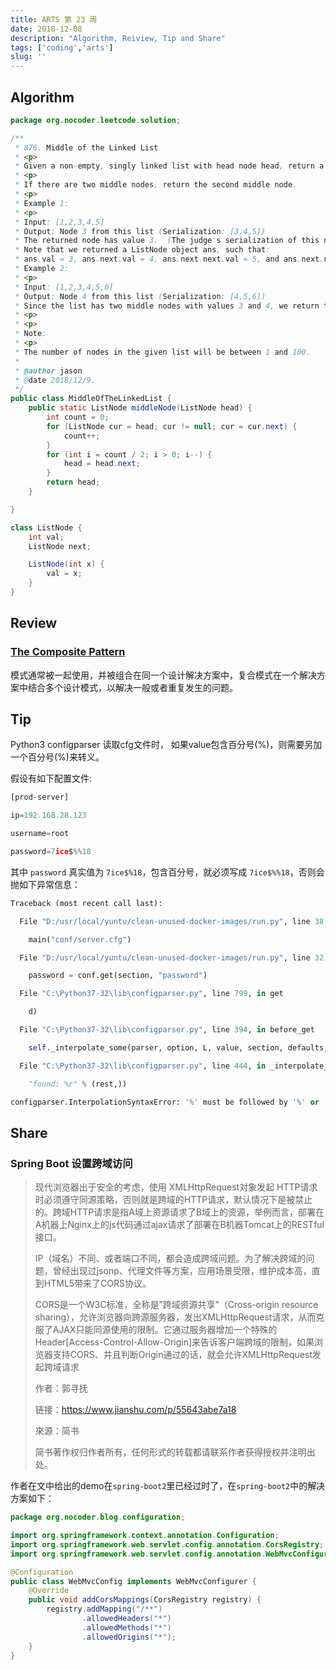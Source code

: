 ```yaml
---
title: ARTS 第 23 周
date: 2018-12-08
description: "Algorithm, Reiview, Tip and Share"
tags: ['coding','arts']
slug: ''
---
```


## Algorithm

```java
package org.nocoder.leetcode.solution;

/**
 * 876. Middle of the Linked List
 * <p>
 * Given a non-empty, singly linked list with head node head, return a middle node of linked list.
 * <p>
 * If there are two middle nodes, return the second middle node.
 * <p>
 * Example 1:
 * <p>
 * Input: [1,2,3,4,5]
 * Output: Node 3 from this list (Serialization: [3,4,5])
 * The returned node has value 3.  (The judge's serialization of this node is [3,4,5]).
 * Note that we returned a ListNode object ans, such that:
 * ans.val = 3, ans.next.val = 4, ans.next.next.val = 5, and ans.next.next.next = NULL.
 * Example 2:
 * <p>
 * Input: [1,2,3,4,5,6]
 * Output: Node 4 from this list (Serialization: [4,5,6])
 * Since the list has two middle nodes with values 3 and 4, we return the second one.
 * <p>
 * <p>
 * Note:
 * <p>
 * The number of nodes in the given list will be between 1 and 100.
 *
 * @author jason
 * @date 2018/12/9.
 */
public class MiddleOfTheLinkedList {
    public static ListNode middleNode(ListNode head) {
        int count = 0;
        for (ListNode cur = head; cur != null; cur = cur.next) {
            count++;
        }
        for (int i = count / 2; i > 0; i--) {
            head = head.next;
        }
        return head;
    }

}

class ListNode {
    int val;
    ListNode next;

    ListNode(int x) {
        val = x;
    }
}

```

## Review

### [ The Composite Pattern](https://medium.com/@priya104/the-composite-pattern-2edec432dd58)

模式通常被一起使用，并被组合在同一个设计解决方案中，复合模式在一个解决方案中结合多个设计模式，以解决一般或者重复发生的问题。



## Tip

Python3 configparser 读取cfg文件时， 如果value包含百分号(%)，则需要另加一个百分号(%)来转义。

假设有如下配置文件:

```python
[prod-server]

ip=192.168.28.123

username=root

password=7ice$%%18
```

其中 `password` 真实值为 `7ice$%18`，包含百分号，就必须写成 `7ice$%%18`，否则会抛如下异常信息：

```python
Traceback (most recent call last):

  File "D:/usr/local/yuntu/clean-unused-docker-images/run.py", line 38, in <module>

    main("conf/server.cfg")

  File "D:/usr/local/yuntu/clean-unused-docker-images/run.py", line 32, in main

    password = conf.get(section, "password")

  File "C:\Python37-32\lib\configparser.py", line 799, in get

    d)

  File "C:\Python37-32\lib\configparser.py", line 394, in before_get

    self._interpolate_some(parser, option, L, value, section, defaults, 1)

  File "C:\Python37-32\lib\configparser.py", line 444, in _interpolate_some

    "found: %r" % (rest,))

configparser.InterpolationSyntaxError: '%' must be followed by '%' or '(', found: '%hua'
```

## Share

### Spring Boot 设置跨域访问

> 现代浏览器出于安全的考虑，使用 XMLHttpRequest对象发起 HTTP请求时必须遵守同源策略，否则就是跨域的HTTP请求，默认情况下是被禁止的。跨域HTTP请求是指A域上资源请求了B域上的资源，举例而言，部署在A机器上Nginx上的js代码通过ajax请求了部署在B机器Tomcat上的RESTful接口。
>
> IP（域名）不同、或者端口不同，都会造成跨域问题。为了解决跨域的问题，曾经出现过jsonp、代理文件等方案，应用场景受限，维护成本高，直到HTML5带来了CORS协议。
>
> CORS是一个W3C标准，全称是”跨域资源共享”（Cross-origin resource sharing），允许浏览器向跨源服务器，发出XMLHttpRequest请求，从而克服了AJAX只能同源使用的限制。它通过服务器增加一个特殊的Header[Access-Control-Allow-Origin]来告诉客户端跨域的限制，如果浏览器支持CORS、并且判断Origin通过的话，就会允许XMLHttpRequest发起跨域请求
>
> 作者：郭寻抚
>
> 链接：https://www.jianshu.com/p/55643abe7a18
>
> 來源：简书
>
> 简书著作权归作者所有，任何形式的转载都请联系作者获得授权并注明出处。

作者在文中给出的demo在`spring-boot2`里已经过时了，在`spring-boot2`中的解决方案如下：

```java
package org.nocoder.blog.configuration;

import org.springframework.context.annotation.Configuration;
import org.springframework.web.servlet.config.annotation.CorsRegistry;
import org.springframework.web.servlet.config.annotation.WebMvcConfigurer;

@Configuration
public class WebMvcConfig implements WebMvcConfigurer {
    @Override
    public void addCorsMappings(CorsRegistry registry) {
        registry.addMapping("/**")
                .allowedHeaders("*")
                .allowedMethods("*")
                .allowedOrigins("*");
    }
}
```